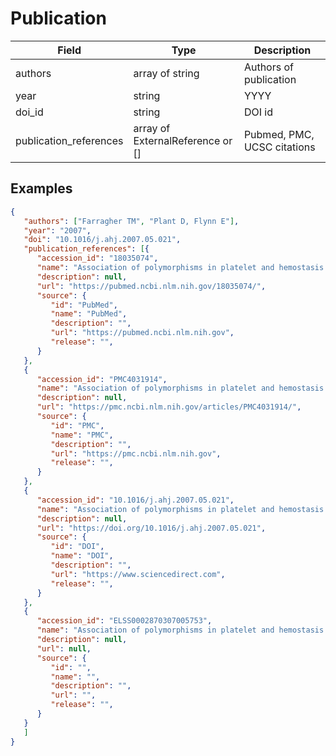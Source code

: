 # Publication

| Field          | Type            | Description             |
|----------------|-----------------|-------------------------|
| authors        | array of string | Authors of publication  |            
| year           | string          |         YYYY            |
| doi_id         | string          | DOI id
| publication_references  | array of ExternalReference or []| Pubmed, PMC, UCSC citations  
## Examples
```json
{
   "authors": ["Farragher TM", "Plant D, Flynn E"],
   "year": "2007",
   "doi": "10.1016/j.ahj.2007.05.021",
   "publication_references": [{
      "accession_id": "18035074",
      "name": "Association of polymorphisms in platelet and hemostasis system genes with acute myocardial infarction",
      "description": null,
      "url": "https://pubmed.ncbi.nlm.nih.gov/18035074/",
      "source": {
         "id": "PubMed",
         "name": "PubMed",
         "description": "",
         "url": "https://pubmed.ncbi.nlm.nih.gov",
         "release": "",
      }
   },
   {
      "accession_id": "PMC4031914",
      "name": "Association of polymorphisms in platelet and hemostasis system genes with acute myocardial infarction",
      "description": null,
      "url": "https://pmc.ncbi.nlm.nih.gov/articles/PMC4031914/",
      "source": {
         "id": "PMC",
         "name": "PMC",
         "description": "",
         "url": "https://pmc.ncbi.nlm.nih.gov",
         "release": "",
      }
   },
   {
      "accession_id": "10.1016/j.ahj.2007.05.021",
      "name": "Association of polymorphisms in platelet and hemostasis system genes with acute myocardial infarction",
      "description": null,
      "url": "https://doi.org/10.1016/j.ahj.2007.05.021",
      "source": {
         "id": "DOI",
         "name": "DOI",
         "description": "",
         "url": "https://www.sciencedirect.com",
         "release": "",
      }
   },
   {
      "accession_id": "ELSS0002870307005753",
      "name": "Association of polymorphisms in platelet and hemostasis system genes with acute myocardial infarction",
      "description": null,
      "url": null,
      "source": {
         "id": "",
         "name": "",
         "description": "",
         "url": "",
         "release": "",
      }
   }
   ]
}
```
